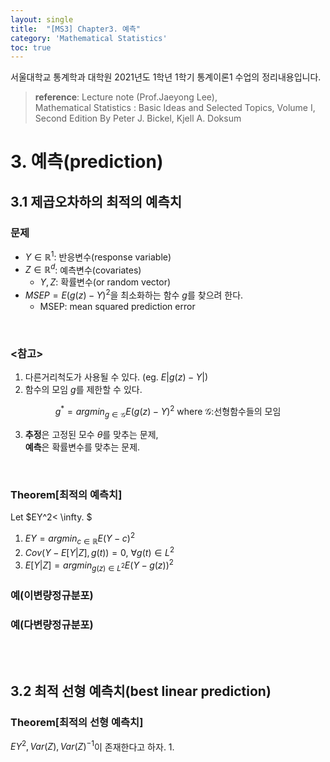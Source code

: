 ```yaml
---
layout: single
title:  "[MS3] Chapter3. 예측"
category: 'Mathematical Statistics'
toc: true
---
```



서울대학교 통계학과 대학원 2021년도 1학년 1학기 통계이론1 수업의 정리내용입니다. <br/>
> **reference**: Lecture note (Prof.Jaeyong Lee),<br/> Mathematical Statistics : Basic Ideas and Selected Topics, Volume I, Second Edition By Peter J. Bickel, Kjell A. Doksum


# 3. 예측(prediction)

## 3.1 제곱오차하의 최적의 예측치

### 문제
* $Y \in \mathbb{R}^1$: 반응변수(response variable)
* $Z \in \mathbb{R}^d$: 예측변수(covariates)
   - $Y,Z$: 확률변수(or random vector)
* $MSEP = E(g(z)-Y)^2$을 최소화하는 함수 $g$를 찾으려 한다.
   - MSEP: mean squared prediction error

<br/>


### <참고>
1. 다른거리척도가 사용될 수 있다. (eg. $E|g(z) - Y|$)
2. 함수의 모임 $g$를 제한할 수 있다.

<center>

$g^* = argmin_{g\in \mathscr{G}}E(g(z)-Y)^2$ where $\mathscr{G}:$선형함수들의 모임

</center>


3. **추정**은 고정된 모수 $\theta$를 맞추는 문제,<br/> **예측**은 확률변수를 맞추는 문제.

<br/>

### $\textbf{Theorem[최적의 예측치]}$
Let $EY^2< \infty.  $
1. $EY = argmin_{c \in \mathbb{R}}E(Y-c)^2$
2. $Cov(Y-E[Y|Z], g(t))=0, ~\forall g(t) \in L^2$
3. $E[Y|Z] = argmin_{g(z) \in L^2}E(Y-g(z))^2$

### 예(이변량정규분포)
### 예(다변량정규분포)

<br/><br/>

## 3.2 최적 선형 예측치(best linear prediction)
### $\textbf{Theorem[최적의 선형 예측치]}$
$EY^2, Var(Z), Var(Z)^{-1}$이 존재한다고 하자.
1. 